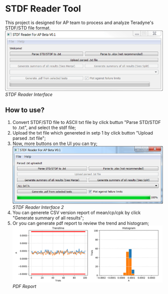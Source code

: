 # STDF Reader Tool

This project is designed for AP team to process and analyze Teradyne's STDF/STD file format.
![Semantic description of image](/img/Win_Capture.PNG "Image Title") *STDF Reader Interface*

## How to use?

1. Convert STDF/STD file to ASCII txt file by click buttun "Parse STD/STDF to .txt", and select the stdf file;
2. Upload the txt file which genereted in setp 1 by click button "Upload parsed .txt file";
3. Now, more buttons on the UI you can try;
    ![Semantic description of image](/img/Win_Capture2.PNG "Image Title") *STDF Reader Interface 2*
4. You can generete CSV version report of mean/cp/cpk by click "Generate summary of all results";
5. Or you can generate pdf report to review the trend and histogram;
    ![Semantic description of image](/img/PDF_Capture.PNG "Image Title") *PDF Report*
